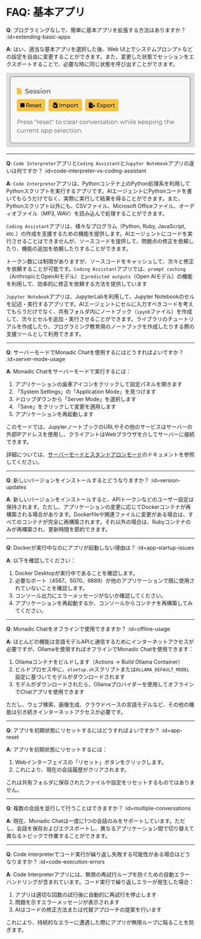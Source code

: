 # FAQ: 基本アプリ

**Q**: プログラミングなしで、簡単に基本アプリを拡張する方法はありますか？ :id=extending-basic-apps

**A**: はい、適当な基本アプリを選択した後、Web UI上でシステムプロンプトなどの設定を自由に変更することができます。また、変更した状態でセッションをエクスポートすることで、必要な時に同じ状態を呼び出すことができます。

![](../assets/images/monadic-chat-session.png ':size=400')

---

**Q**: `Code Interpreter`アプリと`Coding Assistant`と`Jupyter Notebook`アプリの違いは何ですか？ :id=code-interpreter-vs-coding-assistant

**A**: `Code Interpreter`アプリは、Pythonコンテナ上のPython処理系を利用してPythonスクリプトを実行するアプリです。AIエージェントにPythonコードを書いてもらうだけでなく、実際に実行して結果を得ることができます。また、Pythonスクリプト以外にも、CSVファイル、Microsoft Officeファイル、オーディオファイル（MP3, WAV）を読み込んで処理することができます。

`Coding Assistant`アプリは、様々なプログラム（Python, Ruby, JavaScript, etc.）の作成を支援するための機能を提供します。AIエージェントにコードを実行させることはできませんが、ソースコードを提供して、問題点の修正を依頼したり、機能の追加を依頼したりすることができます。

トークン数には制限がありますが、ソースコードをキャッシュして、次々と修正を依頼することが可能です。`Coding Assistant`アプリでは、`prompt caching`（AnthropicとOpenAIモデル）と`predicted outputs`（Open AIモデル）の機能を利用して、効率的に修正を依頼する方法を提供しています

`Jupyter Notebook`アプリは、JupyterLabを利用して、Jupyter Notebookのセルを記述・実行するアプリです。AIエージェントにセルに入力すべきコードを考えてもらうだけでなく、共有フォルダ内にノートブック（`ipynb`ファイル）を作成して、次々とセルを追加・実行させることができます。ライブラリのチュートリアルを作成したり、プログラミング教育用のノートブックを作成したりする際の支援ツールとして利用できます。

---

**Q**: サーバーモードでMonadic Chatを使用するにはどうすればよいですか？ :id=server-mode-usage

**A**: Monadic Chatをサーバーモードで実行するには：

1. アプリケーションの歯車アイコンをクリックして設定パネルを開きます
2. 「System Settings」の「Application Mode」を見つけます
3. ドロップダウンから「Server Mode」を選択します
4. 「Save」をクリックして変更を適用します
5. アプリケーションを再起動します

このモードでは、JupyterノートブックのURLやその他のサービスはサーバーの外部IPアドレスを使用し、クライアントはWebブラウザを介してサーバーに接続できます。

詳細については、[サーバーモードとスタンドアロンモード](../docker-integration/basic-architecture.md#サーバーモードとスタンドアロンモード)のドキュメントを参照してください。

---

**Q**: 新しいバージョンをインストールするとどうなりますか？ :id=version-updates

**A**: 新しいバージョンをインストールすると、APIトークンなどのユーザー設定は保持されます。ただし、アプリケーションの変更に応じてDockerコンテナが再構築される場合があります。Dockerfileや関連ファイルに変更がある場合は、すべてのコンテナが完全に再構築されます。それ以外の場合は、Rubyコンテナのみが再構築され、更新時間を節約できます。

---

**Q**: Dockerが実行中なのにアプリが起動しない理由は？ :id=app-startup-issues

**A**: 以下を確認してください：

1. Docker Desktopが実行中であることを確認します。
2. 必要なポート（4567、5070、8889）が他のアプリケーションで既に使用されていないことを確認します。
3. コンソール出力にエラーメッセージがないか確認してください。
4. アプリケーションを再起動するか、コンソールからコンテナを再構築してみてください。

---

**Q**: Monadic Chatをオフラインで使用できますか？ :id=offline-usage

**A**: ほとんどの機能は言語モデルAPIと通信するためにインターネットアクセスが必要ですが、Ollamaを使用すればオフラインでMonadic Chatを使用できます：

1. Ollamaコンテナをビルドします（Actions → Build Ollama Container）
2. ビルドプロセス中に、`olsetup.sh`スクリプトまたは`OLLAMA_DEFAULT_MODEL`設定に基づいてモデルがダウンロードされます
3. モデルがダウンロードされたら、Ollamaプロバイダーを使用してオフラインでChatアプリを使用できます

ただし、ウェブ検索、画像生成、クラウドベースの言語モデルなど、その他の機能は引き続きインターネットアクセスが必要です。

---

**Q**: アプリを初期状態にリセットするにはどうすればよいですか？ :id=app-reset

**A**: アプリを初期状態にリセットするには：

1. Webインターフェイスの「リセット」ボタンをクリックします。
2. これにより、現在の会話履歴がクリアされます。

これは共有フォルダに保存されたファイルや設定をリセットするものではありません。

---

**Q**: 複数の会話を並行して行うことはできますか？ :id=multiple-conversations

**A**: 現在、Monadic Chatは一度に1つの会話のみをサポートしています。ただし、会話を保存およびエクスポートし、異なるアプリケーション間で切り替えて異なるトピックで作業することができます。

---

**Q**: Code Interpreterでコード実行が繰り返し失敗する可能性がある場合はどうなりますか？ :id=code-execution-errors

**A**: Code Interpreterアプリには、無限の再試行ループを防ぐための自動エラーハンドリングが含まれています。コード実行で繰り返しエラーが発生した場合：

1. アプリは適切な回数の試行後に自動的に再試行を停止します
2. 問題を示すエラーメッセージが表示されます
3. AIはコードの修正方法または代替アプローチの提案を行います

これにより、持続的なエラーに遭遇した際にアプリが無限ループに陥ることを防ぎます。